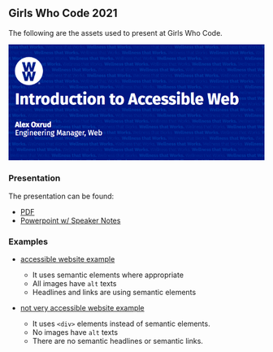 ## Girls Who Code 2021 
The following are the assets used to present at Girls Who Code.

![](./intro.png)


### Presentation
The presentation can be found:
- [PDF](./Girls%20Who%20Code%20-%20Accessible%20Web%202021.pdf)
- [Powerpoint w/ Speaker Notes](./Girls%20Who%20Code%20-%20Accessible%20Web%202021.pdf)


### Examples 

- [accessible website example](/better-accessibility-example.html) 
  - It uses semantic elements where appropriate
  - All images have `alt` texts
  - Headlines and links are using semantic elements

- [not very accessible website example](/minimal-accessibility-example.html) 
  - It uses `<div>` elements instead of semantic elements.
  - No images have `alt` texts
  - There are no semantic headlines or semantic links.



  